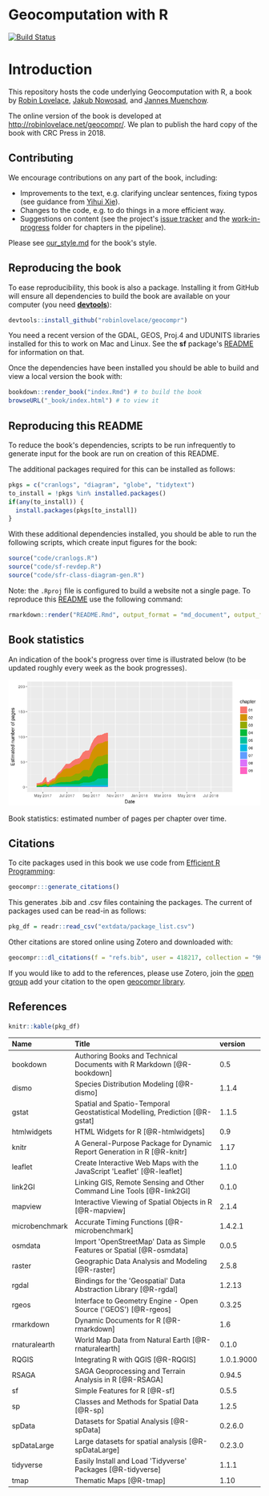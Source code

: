 <!-- README.md is generated from README.Rmd. Please edit that file - rmarkdown::render('README.Rmd', output_format = 'md_document', output_file = 'README.md') -->
Geocomputation with R
=====================

[![Build Status](https://travis-ci.org/Robinlovelace/geocompr.svg?branch=master)](https://travis-ci.org/Robinlovelace/geocompr)

Introduction
============

This repository hosts the code underlying Geocomputation with R, a book by [Robin Lovelace](http://robinlovelace.net/), [Jakub Nowosad](https://nowosad.github.io/), and [Jannes Muenchow](http://www.geographie.uni-jena.de/en/Muenchow.html).

The online version of the book is developed at <http://robinlovelace.net/geocompr/>. We plan to publish the hard copy of the book with CRC Press in 2018.

Contributing
------------

We encourage contributions on any part of the book, including:

-   Improvements to the text, e.g. clarifying unclear sentences, fixing typos (see guidance from [Yihui Xie](https://yihui.name/en/2013/06/fix-typo-in-documentation/)).
-   Changes to the code, e.g. to do things in a more efficient way.
-   Suggestions on content (see the project's [issue tracker](https://github.com/Robinlovelace/geocompr/issues) and the [work-in-progress](https://github.com/Robinlovelace/geocompr/tree/master/work-in-progress) folder for chapters in the pipeline).

Please see [our\_style.md](https://github.com/Robinlovelace/geocompr/blob/master/our_style.md) for the book's style.

Reproducing the book
--------------------

To ease reproducibility, this book is also a package. Installing it from GitHub will ensure all dependencies to build the book are available on your computer (you need [**devtools**](https://github.com/hadley/devtools)):

``` r
devtools::install_github("robinlovelace/geocompr")
```

You need a recent version of the GDAL, GEOS, Proj.4 and UDUNITS libraries installed for this to work on Mac and Linux. See the **sf** package's [README](https://github.com/edzer/sfr) for information on that.

Once the dependencies have been installed you should be able to build and view a local version the book with:

``` r
bookdown::render_book("index.Rmd") # to build the book
browseURL("_book/index.html") # to view it
```

Reproducing this README
-----------------------

To reduce the book's dependencies, scripts to be run infrequently to generate input for the book are run on creation of this README.

The additional packages required for this can be installed as follows:

``` r
pkgs = c("cranlogs", "diagram", "globe", "tidytext")
to_install = !pkgs %in% installed.packages()
if(any(to_install)) {
  install.packages(pkgs[to_install])
}
```

With these additional dependencies installed, you should be able to run the following scripts, which create input figures for the book:

``` r
source("code/cranlogs.R")
source("code/sf-revdep.R")
source("code/sfr-class-diagram-gen.R")
```

Note: the `.Rproj` file is configured to build a website not a single page. To reproduce this [README](https://github.com/Robinlovelace/geocompr/blob/master/README.Rmd) use the following command:

``` r
rmarkdown::render("README.Rmd", output_format = "md_document", output_file = "README.md")
```

Book statistics
---------------

An indication of the book's progress over time is illustrated below (to be updated roughly every week as the book progresses).

![](figures/bookstats-1.png)

Book statistics: estimated number of pages per chapter over time.

Citations
---------

To cite packages used in this book we use code from [Efficient R Programming](https://csgillespie.github.io/efficientR/):

``` r
geocompr:::generate_citations()
```

This generates .bib and .csv files containing the packages. The current of packages used can be read-in as follows:

``` r
pkg_df = readr::read_csv("extdata/package_list.csv")
```

Other citations are stored online using Zotero and downloaded with:

``` r
geocompr:::dl_citations(f = "refs.bib", user = 418217, collection = "9K6FRP6N")
```

If you would like to add to the references, please use Zotero, join the [open group](https://www.zotero.org/groups/418217/energy-and-transport) add your citation to the open [geocompr library](https://www.zotero.org/groups/418217/energy-and-transport/items/collectionKey/9K6FRP6N).

References
----------

``` r
knitr::kable(pkg_df)
```

| Name           | Title                                                                         | version    |
|:---------------|:------------------------------------------------------------------------------|:-----------|
| bookdown       | Authoring Books and Technical Documents with R Markdown \[@R-bookdown\]       | 0.5        |
| dismo          | Species Distribution Modeling \[@R-dismo\]                                    | 1.1.4      |
| gstat          | Spatial and Spatio-Temporal Geostatistical Modelling, Prediction \[@R-gstat\] | 1.1.5      |
| htmlwidgets    | HTML Widgets for R \[@R-htmlwidgets\]                                         | 0.9        |
| knitr          | A General-Purpose Package for Dynamic Report Generation in R \[@R-knitr\]     | 1.17       |
| leaflet        | Create Interactive Web Maps with the JavaScript 'Leaflet' \[@R-leaflet\]      | 1.1.0      |
| link2GI        | Linking GIS, Remote Sensing and Other Command Line Tools \[@R-link2GI\]       | 0.1.0      |
| mapview        | Interactive Viewing of Spatial Objects in R \[@R-mapview\]                    | 2.1.4      |
| microbenchmark | Accurate Timing Functions \[@R-microbenchmark\]                               | 1.4.2.1    |
| osmdata        | Import 'OpenStreetMap' Data as Simple Features or Spatial \[@R-osmdata\]      | 0.0.5      |
| raster         | Geographic Data Analysis and Modeling \[@R-raster\]                           | 2.5.8      |
| rgdal          | Bindings for the 'Geospatial' Data Abstraction Library \[@R-rgdal\]           | 1.2.13     |
| rgeos          | Interface to Geometry Engine - Open Source ('GEOS') \[@R-rgeos\]              | 0.3.25     |
| rmarkdown      | Dynamic Documents for R \[@R-rmarkdown\]                                      | 1.6        |
| rnaturalearth  | World Map Data from Natural Earth \[@R-rnaturalearth\]                        | 0.1.0      |
| RQGIS          | Integrating R with QGIS \[@R-RQGIS\]                                          | 1.0.1.9000 |
| RSAGA          | SAGA Geoprocessing and Terrain Analysis in R \[@R-RSAGA\]                     | 0.94.5     |
| sf             | Simple Features for R \[@R-sf\]                                               | 0.5.5      |
| sp             | Classes and Methods for Spatial Data \[@R-sp\]                                | 1.2.5      |
| spData         | Datasets for Spatial Analysis \[@R-spData\]                                   | 0.2.6.0    |
| spDataLarge    | Large datasets for spatial analysis \[@R-spDataLarge\]                        | 0.2.3.0    |
| tidyverse      | Easily Install and Load 'Tidyverse' Packages \[@R-tidyverse\]                 | 1.1.1      |
| tmap           | Thematic Maps \[@R-tmap\]                                                     | 1.10       |
